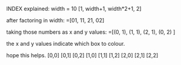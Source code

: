 INDEX explained:
width = 10
[1, width+1, width*2+1, 2]

after factoring in width:
=[01, 11, 21, 02]

taking those numbers as x and y values:
=[(0, 1), (1, 1), (2, 1), (0, 2)
]

the x and y values indicate which box to colour.

hope this helps.
[0,0]  [0,1]  [0,2]
[1,0]  [1,1]  [1,2]
[2,0]  [2,1]  [2,2]


